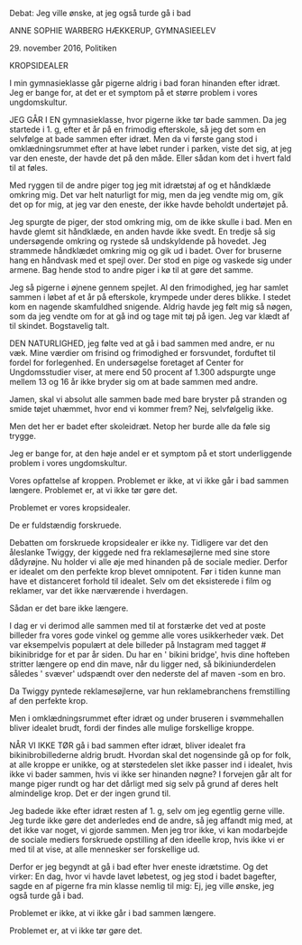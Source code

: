 Debat: Jeg ville ønske, at jeg også turde gå i bad

ANNE SOPHIE WARBERG HÆKKERUP, GYMNASIEELEV

29\. november 2016, Politiken 

KROPSIDEALER

I min gymnasieklasse går pigerne aldrig i bad foran hinanden
efter idræt. Jeg er bange for, at det er et symptom på et større problem
i vores ungdomskultur.

JEG GÅR I EN gymnasieklasse, hvor pigerne ikke tør bade sammen. Da jeg
startede i 1. g, efter et år på en frimodig efterskole, så jeg det som
en selvfølge at bade sammen efter idræt. Men da vi første gang stod i
omklædningsrummet efter at have løbet runder i parken, viste det sig, at
jeg var den eneste, der havde det på den måde. Eller sådan kom det i
hvert fald til at føles.

Med ryggen til de andre piger tog jeg mit idrætstøj af og et håndklæde
omkring mig. Det var helt naturligt for mig, men da jeg vendte mig om,
gik det op for mig, at jeg var den eneste, der ikke havde beholdt
undertøjet på.

Jeg spurgte de piger, der stod omkring mig, om de ikke skulle i bad. Men
en havde glemt sit håndklæde, en anden havde ikke svedt. En tredje så
sig undersøgende omkring og rystede så undskyldende på hovedet. Jeg
strammede håndklædet omkring mig og gik ud i badet. Over for bruserne
hang en håndvask med et spejl over. Der stod en pige og vaskede sig
under armene. Bag hende stod to andre piger i kø til at gøre det samme.

Jeg så pigerne i øjnene gennem spejlet. Al den frimodighed, jeg har
samlet sammen i løbet af et år på efterskole, krympede under deres
blikke. I stedet kom en nagende skamfuldhed snigende. Aldrig havde jeg
følt mig så nøgen, som da jeg vendte om for at gå ind og tage mit tøj på
igen. Jeg var klædt af til skindet. Bogstavelig talt.

DEN NATURLIGHED, jeg følte ved at gå i bad sammen med andre, er nu væk.
Mine værdier om frisind og frimodighed er forsvundet, forduftet til
fordel for forlegenhed. En undersøgelse foretaget af Center for
Ungdomsstudier viser, at mere end 50 procent af 1.300 adspurgte unge
mellem 13 og 16 år ikke bryder sig om at bade sammen med andre.

Jamen, skal vi absolut alle sammen bade med bare bryster på stranden og
smide tøjet uhæmmet, hvor end vi kommer frem? Nej, selvfølgelig ikke.

Men det her er badet efter skoleidræt. Netop her burde alle da føle sig
trygge.

Jeg er bange for, at den høje andel er et symptom på et stort
underliggende problem i vores ungdomskultur.

Vores opfattelse af kroppen. Problemet er ikke, at vi ikke går
i bad sammen længere. Problemet er, at vi ikke tør gøre det.

Problemet er vores kropsidealer.

De er fuldstændig forskruede.

Debatten om forskruede kropsidealer er ikke ny. Tidligere var det den
åleslanke Twiggy, der kiggede ned fra reklamesøjlerne med sine store
dådyrøjne. Nu holder vi alle øje med hinanden på de sociale medier.
Derfor er idealet om den perfekte krop blevet omnipotent. Før i tiden
kunne man have et distanceret forhold til idealet. Selv om det
eksisterede i film og reklamer, var det ikke nærværende i hverdagen.

Sådan er det bare ikke længere.

I dag er vi derimod alle sammen med til at forstærke det ved at poste
billeder fra vores gode vinkel og gemme alle vores usikkerheder væk. Det
var eksempelvis populært at dele billeder på Instagram med tagget \#
bikinibridge for et par år siden. Du har en \' bikini bridge\', hvis
dine hofteben stritter længere op end din mave, når du ligger ned, så
bikiniunderdelen således \' svæver\' udspændt over den nederste del af
maven -som en bro.

Da Twiggy pyntede reklamesøjlerne, var hun reklamebranchens fremstilling
af den perfekte krop.

Men i omklædningsrummet efter idræt og under bruseren i svømmehallen
bliver idealet brudt, fordi der findes alle mulige forskellige kroppe.

NÅR VI IKKE TØR gå i bad sammen efter idræt, bliver idealet fra
bikinibrobillederne aldrig brudt. Hvordan skal det nogensinde gå op for
folk, at alle kroppe er unikke, og at størstedelen slet ikke passer ind
i idealet, hvis ikke vi bader sammen, hvis vi ikke ser hinanden nøgne? I
forvejen går alt for mange piger rundt og har det dårligt med sig selv
på grund af deres helt almindelige krop. Det er der ingen grund til.

Jeg badede ikke efter idræt resten af 1. g, selv om jeg egentlig gerne
ville. Jeg turde ikke gøre det anderledes end de andre, så jeg affandt
mig med, at det ikke var noget, vi gjorde sammen. Men jeg tror ikke, vi
kan modarbejde de sociale mediers forskruede opstilling af den ideelle
krop, hvis ikke vi er med til at vise, at alle mennesker ser forskellige
ud.

Derfor er jeg begyndt at gå i bad efter hver eneste idrætstime. Og det
virker: En dag, hvor vi havde lavet løbetest, og jeg stod
i badet bagefter, sagde en af pigerne fra min klasse nemlig til mig: Ej,
jeg ville ønske, jeg også turde gå i bad.

Problemet er ikke, at vi ikke går i bad sammen længere.

Problemet er, at vi ikke tør gøre det.
